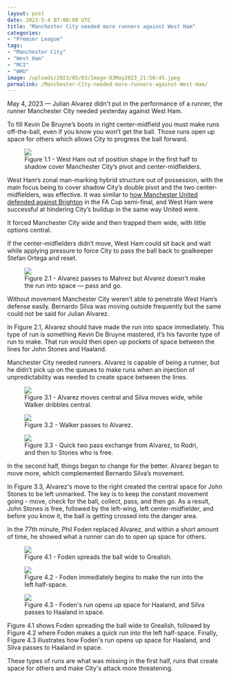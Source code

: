 ```yaml
---
layout: post
date: 2023-5-4 07:00:00 UTC
title: "Manchester City needed more runners against West Ham"
categories: 
- "Premier League"
tags: 
- "Manchester City"
- "West Ham"
- "MCI"
- "WHU"
image: /uploads/2023/05/03/Image-03May2023_21:50:45.jpeg
permalink: /Manchester-City-needed-more-runners-against-West-Ham/
---
```


May 4, 2023 — Julian Alvarez didn't put in the performance of a runner, the runner Manchester City needed yesterday against West Ham. 

To fill Kevin De Bruyne’s boots in right center-midfield you must make runs off-the-ball, even if you know you won’t get the ball. Those runs open up space for others which allows City to progress the ball forward. 

<figure>
    <img src="https://tacticsjournal.com/uploads/2023/05/03/Image-03May2023_21:40:31.jpeg">
    <figcaption>Figure 1.1 - West Ham out of position shape in the first half to shadow cover Manchester City’s pivot and center-midfielders.</figcaption>
</figure> 

West Ham‘s zonal man-marking hybrid structure out of possession, with the main focus being to cover shadow City’s double pivot and the two center-midfielders, was effective. It was similar to [how Manchester United defended against Brighton](https://tacticsjournal.com/How-Manchester-United-man-to-man-marking-weakened-Brighton-buildup/) in the FA Cup semi-final, and West Ham were successful at hindering City’s buildup in the same way United were. 

It forced Manchester City wide and then trapped them wide, with little options central. 

If the center-midfielders didn’t move, West Ham could sit back and wait while applying pressure to force City to pass the ball back to goalkeeper Stefan Ortega and reset. 

<figure>
    <img src="https://tacticsjournal.com/uploads/2023/05/03/Image-03May2023_21:50:45.jpeg">
    <figcaption>Figure 2.1 - Alvarez passes to Mahrez but Alvarez doesn't make the run into space — pass and go.</figcaption>
</figure> 

Without movement Manchester City weren’t able to penetrate West Ham’s defense easily. Bernardo Silva was moving outside frequently but the same could not be said for Julian Alvarez.

In Figure 2.1, Alvarez should have made the run into space immediately. This type of run is something Kevin De Bruyne mastered, it’s his favorite type of run to make. That run would then open up pockets of space between the lines for John Stones and Haaland. 

Manchester City needed runners. Alvarez is capable of being a runner, but he didn’t pick up on the queues to make runs when an injection of unpredictability was needed to create space between the lines. 

<figure>
    <img src="https://tacticsjournal.com/uploads/2023/05/03/Image-03May2023_21:55:02.jpeg">
    <figcaption>Figure 3.1 - Alvarez moves central and Silva moves wide, while Walker dribbles central.</figcaption>
</figure> 


<figure>
    <img src="https://tacticsjournal.com/uploads/2023/05/03/Image-03May2023_21:57:16.jpeg">
    <figcaption>Figure 3.2 - Walker passes to Alvarez.</figcaption>
</figure> 

<figure>
    <img src="https://tacticsjournal.com/uploads/2023/05/03/Image-03May2023_21:57:43.jpeg">
    <figcaption>Figure 3.3 - Quick two pass exchange from Alvarez, to Rodri, and then to Stones who is free.</figcaption>
</figure> 

In the second half, things began to change for the better. Alvarez began to move more, which complemented Bernardo Silva’s movement. 

In Figure 3.3, Alvarez's move to the right created the central space for John Stones to be left unmarked. The key is to keep the constant movement going - move, check for the ball, collect, pass, and then go. As a result, John Stones is free, followed by the left-wing, left center-midfielder, and before you know it, the ball is getting crossed into the danger area.

In the 77th minute, Phil Foden replaced Alvarez, and within a short amount of time, he showed what a runner can do to open up space for others.

<figure>
    <img src="https://tacticsjournal.com/uploads/2023/05/03/Image-03May2023_22:07:59.jpeg">
    <figcaption>Figure 4.1 - Foden spreads the ball wide to Grealish.</figcaption>
</figure> 

<figure>
    <img src="https://tacticsjournal.com/uploads/2023/05/03/Image-03May2023_22:08:28.jpeg">
    <figcaption>Figure 4.2 - Foden immediately begins to make the run into the left half-space.</figcaption>
</figure> 


<figure>
    <img src="https://tacticsjournal.com/uploads/2023/05/03/Image-03May2023_22:08:56.jpeg">
    <figcaption>Figure 4.3 - Foden's run opens up space for Haaland, and Silva passes to Haaland in space.</figcaption>
</figure> 


Figure 4.1 shows Foden spreading the ball wide to Grealish, followed by Figure 4.2 where Foden makes a quick run into the left half-space. Finally, Figure 4.3 illustrates how Foden's run opens up space for Haaland, and Silva passes to Haaland in space. 

These types of runs are what was missing in the first half, runs that create space for others and make City's attack more threatening.
